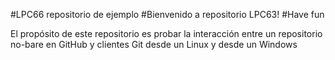 #LPC66 repositorio de ejemplo
#Bienvenido a repositorio LPC63!
#Have fun

El propósito de este repositorio es probar la interacción entre un repositorio no-bare
en GitHub y clientes Git desde un Linux y desde un Windows
